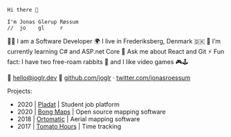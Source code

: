     Hi there 👋

    I'm Jonas Glerup Røssum
    //  jo    gl     r

👨‍💻 I am a Software Developer
🌍 I live in Frederiksberg, Denmark 🇩🇰
🌱 I’m currently learning C# and ASP.net Core
💬 Ask me about React and Git
⚡ Fun fact: I have two free-roam rabbits 🐇 and I like video games 🎮🕹

📧 [hello@joglr.dev](mailto:hello@joglr.dev)
🔗 [github.com/joglr](https://github.com/joglr) &middot; [twitter.com/jonasroessum](https://twitter.com/jonasroessum)

Projects:

- 2020 | [Pladat](https://pladat.joglr.dev/) | Student job platform
- 2020 | [Bong Maps](https://github.com/bong-inc/bong-maps) | Open source mapping software
- 2018 | [Ortomatic](https://apps.dronekompagniet.dk/ortomatic/) | Aerial mapping software
- 2017 | [Tomato Hours](https://tomato-hours.joglr.dev/) | Time tracking
